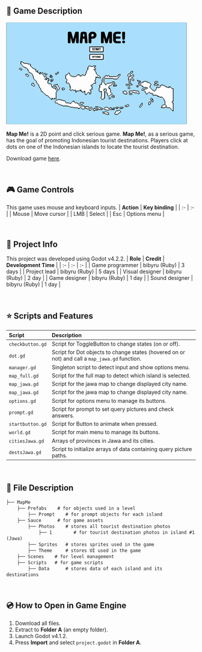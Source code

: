 ## 📔 Game Description
![Gif of Trash Grabbers gameplay](https://github.com/bibyru/bibyru/blob/main/Gifs/MapMe.gif)

**Map Me!** is a 2D point and click serious game. **Map Me!**, as a serious game, has the goal of promoting Indonesian tourist destinations. Players click at dots on one of the Indonesian islands to locate the tourist destination.

Download game [here](https://drive.google.com/file/d/1B9J-vQRz8U3bqxgLN-w2LG2SSQwbhPXB/view).

<br/>

## 🎮 Game Controls
This game uses mouse and keyboard inputs.
| **Action** | **Key binding** |
| :- | :- |
| Mouse | Move cursor |
| LMB | Select |
| Esc | Options menu |

<br/>

## 📝 Project Info
This project was developed using Godot v4.2.2.
| **Role** | **Credit** | **Development Time** |
| :- | :- | :- |
| Game programmer | bibyru (Ruby) | 3 days |
| Project lead | bibyru (Ruby) | 5 days |
| Visual designer | bibyru (Ruby) | 2 day |
| Game designer | bibyru (Ruby) | 1 day |
| Sound designer | bibyru (Ruby) | 1 day |

<br/>

## ⭐ Scripts and Features
| **Script** | **Description** |
| :- | :- |
| `checkbutton.gd` | Script for ToggleButton to change states (on or off). |
| `dot.gd` | Script for Dot objects to change states (hovered on or not) and call a `map_jawa.gd` function. |
| `manager.gd` | Singleton script to detect input and show options menu. |
| `map_full.gd` | Script for the full map to detect which island is selected. |
| `map_jawa.gd` | Script for the jawa map to change displayed city name. |
| `map_jawa.gd` | Script for the jawa map to change displayed city name. |
| `options.gd` | Script for options menu to manage its buttons. |
| `prompt.gd` | Script for prompt to set query pictures and check answers. |
| `startbutton.gd` | Script for Button to animate when pressed. |
| `world.gd` | Script for main menu to manage its buttons. |
| `citiesJawa.gd` | Arrays of provinces in Jawa and its cities. |
| `destsJawa.gd` | Script to initialize arrays of data containing query picture paths. |

<br/>

## 📁 File Description
```
├── MapMe
    ├── Prefabs    # for objects used in a level
        ├── Prompt    # for prompt objects for each island
    ├── Sauce      # for game assets
        ├── Photos    # stores all tourist destination photos
            ├── 1        # for tourist destination photos in island #1 (Jawa)
        ├── Sprites   # stores sprites used in the game
        ├── Theme     # stores UI used in the game
    ├── Scenes    # for level management
    ├── Scripts   # for game scripts
        ├── Data      # stores data of each island and its destinations
```

<br/>

## 💿 How to Open in Game Engine
1. Download all files.
2. Extract to **Folder A** (an empty folder).
3. Launch Godot v4.1.2.
4. Press **Import** and select `project.godot` in **Folder A**.
